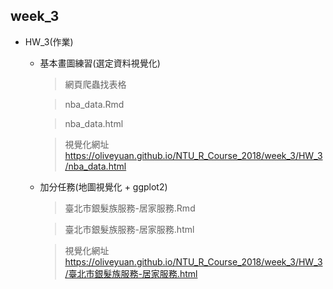 ## week_3

* HW_3(作業)
    - 基本畫圖練習(選定資料視覺化) 
        >網頁爬蟲找表格
        
        > nba_data.Rmd
        
        > nba_data.html
        
        > 視覺化網址
        https://oliveyuan.github.io/NTU_R_Course_2018/week_3/HW_3/nba_data.html

    - 加分任務(地圖視覺化 + ggplot2)
        > 臺北市銀髮族服務-居家服務.Rmd 
        
        > 臺北市銀髮族服務-居家服務.html
        
        > 視覺化網址
        https://oliveyuan.github.io/NTU_R_Course_2018/week_3/HW_3/臺北市銀髮族服務-居家服務.html
